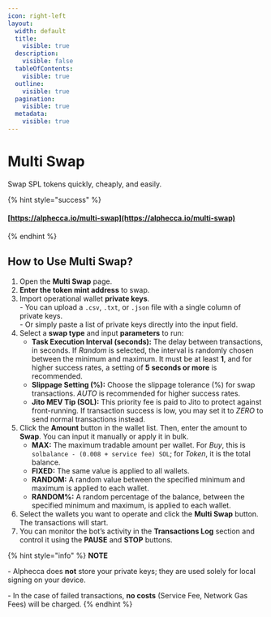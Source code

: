 ```yaml
---
icon: right-left
layout:
  width: default
  title:
    visible: true
  description:
    visible: false
  tableOfContents:
    visible: true
  outline:
    visible: true
  pagination:
    visible: true
  metadata:
    visible: true
---
```


# Multi Swap

Swap SPL tokens quickly, cheaply, and easily.

{% hint style="success" %}
#### [https://alphecca.io/multi-swap](https://alphecca.io/multi-swap)
{% endhint %}

## How to Use Multi Swap?&#x20;

1. Open the **Multi Swap** page.
2. **Enter the token mint address** to swap.
3. Import operational wallet **private keys**.\
   \- You can upload a `.csv`, `.txt`, or `.json` file with a single column of private keys.\
   \- Or simply paste a list of private keys directly into the input field.
4. Select a **swap type** and input **parameters** to run:
   * **Task Execution Interval (seconds):** The delay between transactions, in seconds. If _Random_ is selected, the interval is randomly chosen between the minimum and maximum. It must be at least **1**, and for higher success rates, a setting of **5 seconds or more** is recommended.
   * **Slippage Setting (%):** Choose the slippage tolerance (%) for swap transactions. _AUTO_ is recommended for higher success rates.
   * **Jito MEV Tip (SOL):** This priority fee is paid to Jito to protect against front-running. If transaction success is low, you may set it to _ZERO_ to send normal transactions instead.
5. Click the **Amount** button in the wallet list. Then, enter the amount to **Swap**. You can input it manually or apply it in bulk.
   * **MAX:** The maximum tradable amount per wallet. For _Buy_, this is `solbalance - (0.008 + service fee) SOL`; for _Token_, it is the total balance.
   * **FIXED:** The same value is applied to all wallets.
   * **RANDOM:** A random value between the specified minimum and maximum is applied to each wallet.
   * **RANDOM%:** A random percentage of the balance, between the specified minimum and maximum, is applied to each wallet.
6. Select the wallets you want to operate and click the **Multi Swap** button. The transactions will start.
7. You can monitor the bot’s activity in the **Transactions Log** section and control it using the **PAUSE** and **STOP** buttons.

{% hint style="info" %}
**NOTE**

\- Alphecca does **not** store your private keys; they are used solely for local signing on your device.

\- In the case of failed transactions, **no costs** (Service Fee, Network Gas Fees) will be charged.
{% endhint %}
